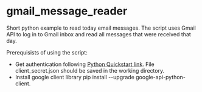 # gmail_message_reader

Short python example to read today email messages. The script uses Gmail API to log in to Gmail inbox and read all messages that were received that day.  

Prerequisists of using the script:
- Get authentication following <a href="https://developers.google.com/gmail/api/quickstart/python" rel="nofollow">Python Quickstart link</a>. File client_secret.json should be saved in the working directory.
- Install google client library pip install --upgrade google-api-python-client.




